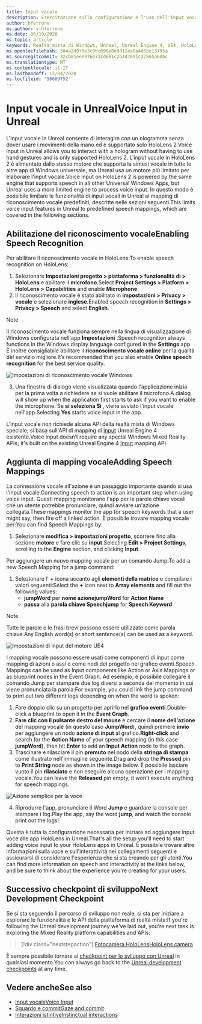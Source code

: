 ```yaml
---
title: Input vocale
description: Esercitazione sulla configurazione e l'uso dell'input vocale in HoloLens 2 e Unreal Engine
author: hferrone
ms.author: v-hferrone
ms.date: 06/10/2020
ms.topic: article
keywords: Realtà mista di Windows, Unreal, Unreal Engine 4, UE4, HoloLens 2, Voice, input vocale, riconoscimento vocale, realtà mista, sviluppo, funzionalità, documentazione, guide, ologrammi, sviluppo di giochi, cuffie per realtà mista, cuffia di realtà mista di Windows, Headset della realtà virtuale
ms.openlocfilehash: 504a2d978e3c9bc698e8edd11ea8a4d6be13795a
ms.sourcegitcommit: 32cb81eee976e73cd661c2b347691c37865a60bc
ms.translationtype: MT
ms.contentlocale: it-IT
ms.lasthandoff: 12/04/2020
ms.locfileid: "96609752"
---
```

# <a name="voice-input-in-unreal"></a><span data-ttu-id="16faf-104">Input vocale in Unreal</span><span class="sxs-lookup"><span data-stu-id="16faf-104">Voice Input in Unreal</span></span>

<span data-ttu-id="16faf-105">L'input vocale in Unreal consente di interagire con un ologramma senza dover usare i movimenti della mano ed è supportato solo HoloLens 2.</span><span class="sxs-lookup"><span data-stu-id="16faf-105">Voice input in Unreal allows you to interact with a hologram without having to use hand gestures and is only supported HoloLens 2.</span></span> <span data-ttu-id="16faf-106">L'input vocale in HoloLens 2 è alimentato dallo stesso motore che supporta la sintesi vocale in tutte le altre app di Windows universale, ma Unreal usa un motore più limitato per elaborare l'input vocale.</span><span class="sxs-lookup"><span data-stu-id="16faf-106">Voice input on HoloLens 2 is powered by the same engine that supports speech in all other Universal Windows Apps, but Unreal uses a more limited engine to process voice input.</span></span> <span data-ttu-id="16faf-107">In questo modo è possibile limitare le funzionalità di input vocali in Unreal ai mapping di riconoscimento vocale predefiniti, descritte nelle sezioni seguenti.</span><span class="sxs-lookup"><span data-stu-id="16faf-107">This limits voice input features in Unreal to predefined speech mappings, which are covered in the following sections.</span></span> 

## <a name="enabling-speech-recognition"></a><span data-ttu-id="16faf-108">Abilitazione del riconoscimento vocale</span><span class="sxs-lookup"><span data-stu-id="16faf-108">Enabling Speech Recognition</span></span>

<span data-ttu-id="16faf-109">Per abilitare il riconoscimento vocale in HoloLens:</span><span class="sxs-lookup"><span data-stu-id="16faf-109">To enable speech recognition on HoloLens:</span></span>
1. <span data-ttu-id="16faf-110">Selezionare **Impostazioni progetto > piattaforma > funzionalità di > HoloLens** e abilitare il **microfono**.</span><span class="sxs-lookup"><span data-stu-id="16faf-110">Select **Project Settings > Platform > HoloLens > Capabilities** and enable **Microphone**.</span></span> 
2. <span data-ttu-id="16faf-111">Il riconoscimento vocale è stato abilitato in **impostazioni > Privacy > vocale** e selezionare **inglese**.</span><span class="sxs-lookup"><span data-stu-id="16faf-111">Enabled speech recognition in **Settings > Privacy > Speech** and select **English**.</span></span>

> [!NOTE]
> <span data-ttu-id="16faf-112">Il riconoscimento vocale funziona sempre nella lingua di visualizzazione di Windows configurata nell'app **Impostazioni** .</span><span class="sxs-lookup"><span data-stu-id="16faf-112">Speech recognition always functions in the Windows display language configured in the **Settings** app.</span></span> <span data-ttu-id="16faf-113">È inoltre consigliabile abilitare il **riconoscimento vocale online** per la qualità del servizio migliore.</span><span class="sxs-lookup"><span data-stu-id="16faf-113">It’s recommended that you also enable **Online speech recognition** for the best service quality.</span></span>

![Impostazioni di riconoscimento vocale Windows](images/unreal/speech-recognition-settings.png)

3. <span data-ttu-id="16faf-115">Una finestra di dialogo viene visualizzata quando l'applicazione inizia per la prima volta a richiedere se si vuole abilitare il microfono.</span><span class="sxs-lookup"><span data-stu-id="16faf-115">A dialog will show up when the application first starts to ask if you want to enable the microphone.</span></span> <span data-ttu-id="16faf-116">Se **si seleziona Sì** , viene avviato l'input vocale nell'app.</span><span class="sxs-lookup"><span data-stu-id="16faf-116">Selecting **Yes** starts voice input in the app.</span></span>

<span data-ttu-id="16faf-117">L'input vocale non richiede alcuna API della realtà mista di Windows speciale; si basa sull'API di mapping di [input](https://docs.unrealengine.com/Gameplay/Input/index.html) Unreal Engine 4 esistente.</span><span class="sxs-lookup"><span data-stu-id="16faf-117">Voice input doesn’t require any special Windows Mixed Reality APIs; it's built on the existing Unreal Engine 4 [Input](https://docs.unrealengine.com/Gameplay/Input/index.html) mapping API.</span></span> 

## <a name="adding-speech-mappings"></a><span data-ttu-id="16faf-118">Aggiunta di mapping vocale</span><span class="sxs-lookup"><span data-stu-id="16faf-118">Adding Speech Mappings</span></span>

<span data-ttu-id="16faf-119">La connessione vocale all'azione è un passaggio importante quando si usa l'input vocale.</span><span class="sxs-lookup"><span data-stu-id="16faf-119">Connecting speech to action is an important step when using voice input.</span></span> <span data-ttu-id="16faf-120">Questi mapping monitorano l'app per le parole chiave vocali che un utente potrebbe pronunciare, quindi avviare un'azione collegata.</span><span class="sxs-lookup"><span data-stu-id="16faf-120">These mappings monitor the app for speech keywords that a user might say, then fire off a linked action.</span></span> <span data-ttu-id="16faf-121">È possibile trovare mapping vocale per:</span><span class="sxs-lookup"><span data-stu-id="16faf-121">You can find Speech Mappings by:</span></span>
1. <span data-ttu-id="16faf-122">Selezionare **modifica > impostazioni progetto**, scorrere fino alla sezione **motore** e fare clic su **input**.</span><span class="sxs-lookup"><span data-stu-id="16faf-122">Selecting **Edit > Project Settings**, scrolling to the **Engine** section, and clicking **Input**.</span></span>

<span data-ttu-id="16faf-123">Per aggiungere un nuovo mapping vocale per un comando Jump:</span><span class="sxs-lookup"><span data-stu-id="16faf-123">To add a new Speech Mapping for a jump command:</span></span>
1. <span data-ttu-id="16faf-124">Selezionare l' **+** icona accanto agli **elementi della matrice** e compilare i valori seguenti:</span><span class="sxs-lookup"><span data-stu-id="16faf-124">Select the **+** icon next to **Array elements** and fill out the following values:</span></span>
    * <span data-ttu-id="16faf-125">**jumpWord** per **nome azione**</span><span class="sxs-lookup"><span data-stu-id="16faf-125">**jumpWord** for **Action Name**</span></span>
    * <span data-ttu-id="16faf-126">**passa** alla **parola chiave Speech**</span><span class="sxs-lookup"><span data-stu-id="16faf-126">**jump** for **Speech Keyword**</span></span>

> [!NOTE]
> <span data-ttu-id="16faf-127">Tutte le parole o le frasi brevi possono essere utilizzate come parola chiave.</span><span class="sxs-lookup"><span data-stu-id="16faf-127">Any English word(s) or short sentence(s) can be used as a keyword.</span></span> 

![Impostazioni di input del motore UE4](images/unreal/engine-input.png)

<span data-ttu-id="16faf-129">I mapping vocale possono essere usati come componenti di input come mapping di azioni o assi o come nodi del progetto nel grafico eventi.</span><span class="sxs-lookup"><span data-stu-id="16faf-129">Speech Mappings can be used as Input components like Action or Axis Mappings or as blueprint nodes in the Event Graph.</span></span> <span data-ttu-id="16faf-130">Ad esempio, è possibile collegare il comando Jump per stampare due log diversi a seconda del momento in cui viene pronunciata la parola:</span><span class="sxs-lookup"><span data-stu-id="16faf-130">For example, you could link the jump command to print out two different logs depending on when the word is spoken:</span></span>

1. <span data-ttu-id="16faf-131">Fare doppio clic su un progetto per aprirlo nel **grafico eventi**.</span><span class="sxs-lookup"><span data-stu-id="16faf-131">Double-click a blueprint to open it in the **Event Graph**.</span></span>
2. <span data-ttu-id="16faf-132">**Fare clic con il pulsante destro del mouse** e cercare il **nome dell'azione** del mapping vocale (in questo caso **JumpWord**), quindi premere **invio** per aggiungere un nodo **azione di input** al grafico.</span><span class="sxs-lookup"><span data-stu-id="16faf-132">**Right-click** and search for the **Action Name** of your speech mapping (in this case **jumpWord**), then hit **Enter** to add an **Input Action** node to the graph.</span></span>
3. <span data-ttu-id="16faf-133">Trascinare e rilasciare il pin **premuto** nel nodo della **stringa di stampa** come illustrato nell'immagine seguente.</span><span class="sxs-lookup"><span data-stu-id="16faf-133">Drag and drop the **Pressed** pin to **Print String** node as shown in the image below.</span></span> <span data-ttu-id="16faf-134">È possibile lasciare vuoto il pin **rilasciato** e non eseguire alcuna operazione per i mapping vocale.</span><span class="sxs-lookup"><span data-stu-id="16faf-134">You can leave the **Released** pin empty, it won't execute anything for speech mappings.</span></span>
 
![Azione semplice per la voce](images/unreal/voice-input-img-03.png)

4. <span data-ttu-id="16faf-136">Riprodurre l'app, pronunciare il Word **Jump** e guardare la console per stampare i log.</span><span class="sxs-lookup"><span data-stu-id="16faf-136">Play the app, say the word **jump**, and watch the console print out the logs!</span></span>

<span data-ttu-id="16faf-137">Questa è tutta la configurazione necessaria per iniziare ad aggiungere input voce alle app HoloLens in Unreal.</span><span class="sxs-lookup"><span data-stu-id="16faf-137">That's all the setup you'll need to start adding voice input to your HoloLens apps in Unreal.</span></span> <span data-ttu-id="16faf-138">È possibile trovare altre informazioni sulla voce e sull'interattività nei collegamenti seguenti e assicurarsi di considerare l'esperienza che si sta creando per gli utenti.</span><span class="sxs-lookup"><span data-stu-id="16faf-138">You can find more information on speech and interactivity at the links below, and be sure to think about the experience you're creating for your users.</span></span>

## <a name="next-development-checkpoint"></a><span data-ttu-id="16faf-139">Successivo checkpoint di sviluppo</span><span class="sxs-lookup"><span data-stu-id="16faf-139">Next Development Checkpoint</span></span>

<span data-ttu-id="16faf-140">Se si sta seguendo il percorso di sviluppo non reale, si sta per iniziare a esplorare le funzionalità e le API della piattaforma di realtà mista:</span><span class="sxs-lookup"><span data-stu-id="16faf-140">If you're following the Unreal development journey we've laid out, you're next task is exploring the Mixed Reality platform capabilities and APIs:</span></span> 

> [!div class="nextstepaction"]
> [<span data-ttu-id="16faf-141">Fotocamera HoloLens</span><span class="sxs-lookup"><span data-stu-id="16faf-141">HoloLens camera</span></span>](unreal-hololens-camera.md)

<span data-ttu-id="16faf-142">È sempre possibile tornare ai [checkpoint per lo sviluppo con Unreal](unreal-development-overview.md#2-core-building-blocks) in qualsiasi momento.</span><span class="sxs-lookup"><span data-stu-id="16faf-142">You can always go back to the [Unreal development checkpoints](unreal-development-overview.md#2-core-building-blocks) at any time.</span></span>

## <a name="see-also"></a><span data-ttu-id="16faf-143">Vedere anche</span><span class="sxs-lookup"><span data-stu-id="16faf-143">See also</span></span>
* [<span data-ttu-id="16faf-144">Input vocale</span><span class="sxs-lookup"><span data-stu-id="16faf-144">Voice Input</span></span>](../../design/voice-input.md)
* [<span data-ttu-id="16faf-145">Sguardo e commit</span><span class="sxs-lookup"><span data-stu-id="16faf-145">Gaze and commit</span></span>](../../design/gaze-and-commit.md)
* [<span data-ttu-id="16faf-146">Interazioni istintive</span><span class="sxs-lookup"><span data-stu-id="16faf-146">Instinctual interactions</span></span>](../../design/interaction-fundamentals.md)

